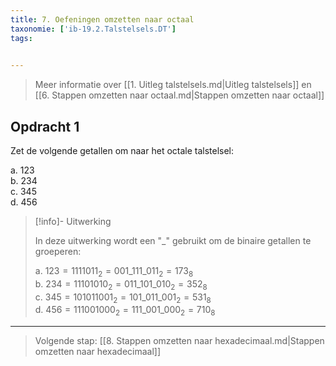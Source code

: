 ```yaml
---
title: 7. Oefeningen omzetten naar octaal
taxonomie: ['ib-19.2.Talstelsels.DT']
tags:

 
---
```


> Meer informatie over [[1. Uitleg talstelsels.md|Uitleg talstelsels]]
> en [[6. Stappen omzetten naar octaal.md|Stappen omzetten naar
> octaal]]

## Opdracht 1

Zet de volgende getallen om naar het octale talstelsel:

a. 123\
b. 234\
c. 345\
d. 456

> [!info]- Uitwerking
>
> In deze uitwerking wordt een "_" gebruikt om de binaire getallen te
> groeperen:
> 
> a. $123 = 1111011_2 =  001\_111\_011_2 = 173_8$\
> b. $234 = 11101010_2 = 011\_101\_010_2 = 352_8$\
> c. $345 = 101011001_2 = 101\_011\_001_2 = 531_8$\
> d. $456 = 111001000_2 = 111\_001\_000_2 = 710_8$

---

> Volgende stap: [[8. Stappen omzetten naar hexadecimaal.md|Stappen omzetten naar hexadecimaal]]

